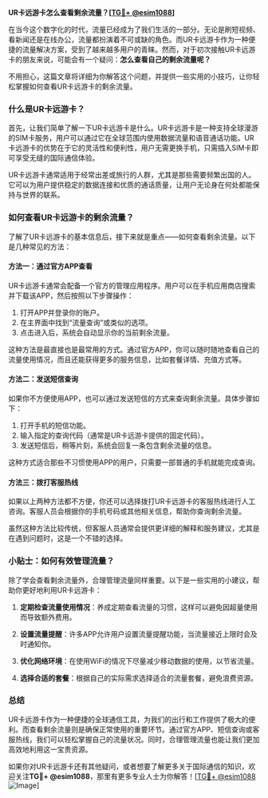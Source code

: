 **UR卡远游卡怎么查看剩余流量？[[TG💪+ @esim1088](https://t.me/s/esim1088)]**

在当今这个数字化的时代，流量已经成为了我们生活的一部分。无论是刷短视频、看新闻还是在线办公，流量都扮演着不可或缺的角色。而UR卡远游卡作为一种便捷的流量解决方案，受到了越来越多用户的青睐。然而，对于初次接触UR卡远游卡的朋友来说，可能会有一个疑问：**怎么查看自己的剩余流量呢？**

不用担心，这篇文章将详细为你解答这个问题，并提供一些实用的小技巧，让你轻松掌握如何查看UR卡远游卡的剩余流量。

### 什么是UR卡远游卡？

首先，让我们简单了解一下UR卡远游卡是什么。UR卡远游卡是一种支持全球漫游的SIM卡服务，用户可以通过它在全球范围内使用数据流量和语音通话功能。UR卡远游卡的优势在于它的灵活性和便利性，用户无需更换手机，只需插入SIM卡即可享受无缝的国际通信体验。

UR卡远游卡通常适用于经常出差或旅行的人群，尤其是那些需要频繁出国的人。它可以为用户提供稳定的数据连接和优质的通话质量，让用户无论身在何处都能保持与世界的联系。

### 如何查看UR卡远游卡的剩余流量？

了解了UR卡远游卡的基本信息后，接下来就是重点——如何查看剩余流量。以下是几种常见的方法：

#### 方法一：通过官方APP查看

UR卡远游卡通常会配备一个官方的管理应用程序。用户可以在手机应用商店搜索并下载该APP，然后按照以下步骤操作：

1. 打开APP并登录你的账户。
2. 在主界面中找到“流量查询”或类似的选项。
3. 点击进入后，系统会自动显示你的当前剩余流量。

这种方法是最直接也是最常用的方式。通过官方APP，你可以随时随地查看自己的流量使用情况，而且还能获得更多的服务信息，比如套餐详情、充值方式等。

#### 方法二：发送短信查询

如果你不方便使用APP，也可以通过发送短信的方式来查询剩余流量。具体步骤如下：

1. 打开手机的短信功能。
2. 输入指定的查询代码（通常是UR卡远游卡提供的固定代码）。
3. 发送短信后，稍等片刻，系统会回复一条包含剩余流量的信息。

这种方式适合那些不习惯使用APP的用户，只需要一部普通的手机就能完成查询。

#### 方法三：拨打客服热线

如果以上两种方法都不方便，你还可以选择拨打UR卡远游卡的客服热线进行人工咨询。客服人员会根据你的手机号码或其他相关信息，帮助你查询剩余流量。

虽然这种方法比较传统，但客服人员通常会提供更详细的解释和服务建议，尤其是在遇到问题时，这是一个不错的选择。

### 小贴士：如何有效管理流量？

除了学会查看剩余流量外，合理管理流量同样重要。以下是一些实用的小建议，帮助你更好地利用UR卡远游卡：

1. **定期检查流量使用情况**：养成定期查看流量的习惯，这样可以避免因超量使用而导致额外费用。
   
2. **设置流量提醒**：许多APP允许用户设置流量提醒功能，当流量接近上限时会及时通知你。

3. **优化网络环境**：在使用WiFi的情况下尽量减少移动数据的使用，以节省流量。

4. **选择合适的套餐**：根据自己的实际需求选择适合的流量套餐，避免浪费资源。

### 总结

UR卡远游卡作为一种便捷的全球通信工具，为我们的出行和工作提供了极大的便利。而查看剩余流量则是确保正常使用的重要环节。通过官方APP、短信查询或客服热线，我们可以轻松掌握自己的流量状况。同时，合理管理流量也能让我们更加高效地利用这一宝贵资源。

如果你对UR卡远游卡还有其他疑问，或者想要了解更多关于国际通信的知识，欢迎关注**TG💪+ @esim1088**，那里有更多专业人士为你解答！[[TG💪+ @esim1088](https://t.me/s/esim1088) ![Image](https://i.postimg.cc/4NQfJmqS/Snipaste-2025-05-13-00-14-12.png)]